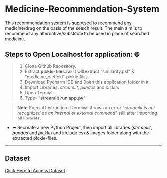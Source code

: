 # Medicine-Recommendation-System 

This recommendation system is supposed to recommend any medicine/drug on the basis of the search result.
The main aim is to recommend any alternative/substitute to be used in place of searched medicine.

## Steps to Open Localhost for application: 🌐
> 1. Clone Github Repository.
> 2. Extract **pickle-files.rar** it will extract "similarity.pkl" & "medicine_dict.pkl" pickle files.
> 3. Download Pycharm IDE and Open this application folder in it.  
> 4. Import Libraries: *streamlit*, *pandas* and *pickle*.
> 5. Open Termial.
> 6. Type- "**streamlit run app.py**"

>  **Note** Special Instruction if terminal throws an error "*streamlit is not recognized as an internal or external command*" still after importing all libraries.
* ➡ Recreate a new Python Project, then import all libraries (*streamlit*, *pandas* and *pickle*) and include css & images folder along with the extracted pickle-files.


---

##  Dataset 
[Click Here to Access Dataset](https://www.kaggle.com/code/mpwolke/medicine-recommendation/data "Kaggle Site") 

